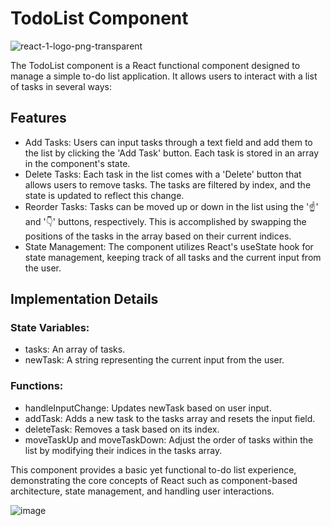 # TodoList Component 

![react-1-logo-png-transparent](https://github.com/chavez62/react-to-do/assets/67764701/4440ae25-3aec-4028-872e-eb7bf3273657)



The TodoList component is a React functional component designed to manage a simple to-do list application. It allows users to interact with a list of tasks in several ways:

## Features
+ Add Tasks: Users can input tasks through a text field and add them to the list by clicking the 'Add Task' button. Each task is stored in an array in the component's state.
+ Delete Tasks: Each task in the list comes with a 'Delete' button that allows users to remove tasks. The tasks are filtered by index, and the state is updated to reflect this change.
+ Reorder Tasks: Tasks can be moved up or down in the list using the '☝' and '👇' buttons, respectively. This is accomplished by swapping the positions of the tasks in the array based on their current indices.
+ State Management: The component utilizes React's useState hook for state management, keeping track of all tasks and the current input from the user.
  
## Implementation Details
### State Variables:
+ tasks: An array of tasks.
+ newTask: A string representing the current input from the user.
  
### Functions:
+ handleInputChange: Updates newTask based on user input.
+ addTask: Adds a new task to the tasks array and resets the input field.
+ deleteTask: Removes a task based on its index.
+ moveTaskUp and moveTaskDown: Adjust the order of tasks within the list by modifying their indices in the tasks array.
  
This component provides a basic yet functional to-do list experience, demonstrating the core concepts of React such as component-based architecture, state management, and handling user interactions.

![image](https://github.com/chavez62/react-to-do/assets/67764701/2e39a862-b4a9-42a9-8846-3efd5a58fc9a)

